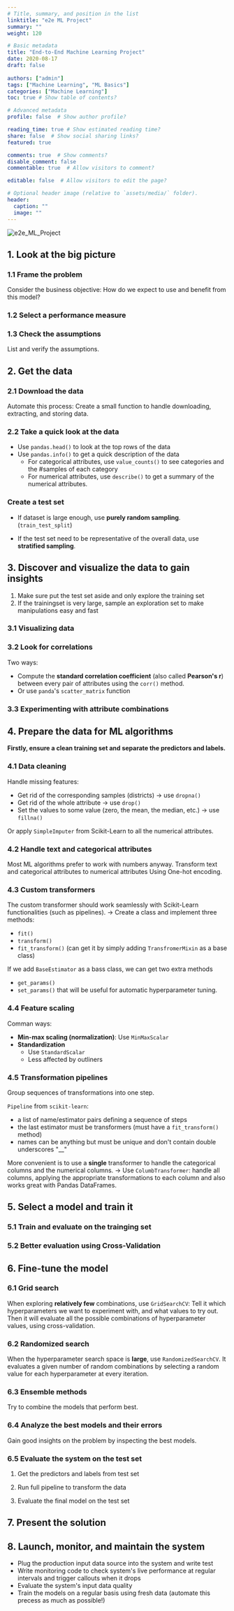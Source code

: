 ```yaml
---
# Title, summary, and position in the list
linktitle: "e2e ML Project"
summary: ""
weight: 120

# Basic metadata
title: "End-to-End Machine Learning Project"
date: 2020-08-17
draft: false
 
authors: ["admin"]
tags: ["Machine Learning", "ML Basics"]
categories: ["Machine Learning"]
toc: true # Show table of contents?

# Advanced metadata
profile: false  # Show author profile?

reading_time: true # Show estimated reading time?
share: false  # Show social sharing links?
featured: true

comments: true  # Show comments?
disable_comment: false
commentable: true  # Allow visitors to comment?  

editable: false  # Allow visitors to edit the page?  

# Optional header image (relative to `assets/media/` folder).
header:
  caption: ""
  image: ""
---
```




![e2e_ML_Project](https://raw.githubusercontent.com/EckoTan0804/upic-repo/master/uPic/e2e_ML_Project.png)

## 1. Look at the big picture

### 1.1 Frame the problem

Consider the business objective: How do we expect to use and benefit from this model?

### 1.2 Select a performance measure

### 1.3 Check the assumptions

List and verify the assumptions.



## 2. Get the data

### 2.1 Download the data

Automate this process: Create a small function to handle downloading, extracting, and storing data.

### 2.2 Take a quick look at the data

- Use `pandas.head()` to look at the top rows of the data
- Use `pandas.info()` to get a quick description of the data
  - For categorical attributes, use `value_counts()` to see categories and the #samples of each category
  - For numerical attributes, use `describe()` to get a summary of the numerical attributes.

### Create a test set

- If dataset is large enough, use **purely random sampling**. (`train_test_split`)

- If the test set need to be representative of the overall data, use **stratified sampling**.

  

## 3. Discover and visualize the data to gain insights

1. Make sure put the test set aside and only explore the training set
2. If the trainingset is very large, sample an exploration set to make manipulations easy and fast

### 3.1 Visualizing data

### 3.2 Look for correlations

Two ways:

- Compute the **standard correlation coefficient** (also called **Pearson's r**) between every pair of attributes using the `corr()` method.
- Or use `panda`'s `scatter_matrix` function

### 3.3 Experimenting with attribute combinations



## 4. Prepare the data for ML algorithms

**Firstly, ensure a clean training set and separate the predictors and labels.**

### 4.1 Data cleaning

Handle missing features: 

- Get rid of the corresponding samples (districts) -> use `dropna()`
- Get rid of the whole attribute -> use `drop()`
- Set the values to some value (zero, the mean, the median, etc.) -> use `fillna()`

Or apply `SimpleImputer` from Scikit-Learn to all the numerical attributes.

### 4.2 Handle text and categorical attributes

Most ML algorithms prefer to work with numbers anyway.
Transform text and categorical attributes to numerical attributes Using One-hot encoding.

### 4.3 Custom transformers

The custom transformer should work seamlessly with Scikit-Learn functionalities (such as pipelines).
-> Create a class and implement three methods:

- `fit()`
- `transform()`
- `fit_transform()` (can get it by simply adding `TransfromerMixin` as a base class)

If we add `BaseEstimator` as a bass class, we can get two extra methods 

- `get_params()`
- `set_params()`
  that will be useful for automatic hyperparameter tuning.

### 4.4 Feature scaling

Comman ways:

- **Min-max scaling (normalization)**: Use `MinMaxScalar`
- **Standardization**
  - Use `StandardScalar`
  - Less affected by outliners

### 4.5 Transformation pipelines

Group sequences of transformations into one step.

`Pipeline` from `scikit-learn`:

- a list of name/estimator pairs defining a sequence of steps
- the last estimator must be transformers (must have a `fit_transform()` method)
- names can be anything but must be unique and don't contain double underscores "__"

More convenient is to use a **single** transformer to handle the categorical columns and the numerical columns.
-> Use `ColumbTransformer`: handle all columns, applying the appropriate transformations to each column and also works great with Pandas DataFrames.



## 5. Select a model and train it

### 5.1 Train and evaluate on the trainging set

### 5.2 Better evaluation using Cross-Validation



## 6. Fine-tune the model

### 6.1 Grid search

When exploring **relatively few** combinations, use `GridSearchCV`: Tell it which hyperparameters we want to experiment with, and what values to try out. Then it will evaluate all the possible combinations of hyperparameter values, using cross-validation.

### 6.2 Randomized search

When the hyperparameter search space is **large**, use `RandomizedSearchCV`. It evaluates a given number of random combinations by selecting a random value for each hyperparameter at every iteration.

### 6.3 Ensemble methods

Try to combine the models that perform best. 

### 6.4 Analyze the best models and their errors

Gain good insights on the problem by inspecting the best models.

### 6.5 Evaluate the system on the test set

1. Get the predictors and labels from test set

2. Run full pipeline to transform the data 

3. Evaluate the final model on the test set

    

## 7. Present the solution



## 8. Launch, monitor, and maintain the system

- Plug the production input data source into the system and write test
- Write monitoring code to check system's live performance at regular intervals and trigger callouts when it drops
- Evaluate the system's input data quality
- Train the models on a regular basis using fresh data (automate this precess as much as possible!)